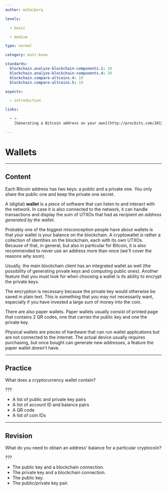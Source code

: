 ```yaml
---
author: mihaiberq

levels:

  - basic

  - medium

type: normal

category: must-know

standards:
  blockchain.analyze-blockchain-components.1: 20
  blockchain.analyze-blockchain-components.4: 20
  blockchain.compare-altcoins.4: 10
  blockchain.compare-altcoins.5: 10

aspects:

  - introduction

links:

  - >-
    [Generating a Bitcoin address on your own](http://procbits.com/2013/08/27/generating-a-bitcoin-address-with-javascript)

---
```

# Wallets

---
## Content

Each Bitcoin address has two keys: a public and a private one. You only share the public one and keep the private one secret.
 	            
A (digital) **wallet** is a piece of software that can listen to and interact with the network. In case it is also connected to the network, it can handle transactions and display the sum of UTXOs that had as recipient *an address generated by the wallet*.
             	
Probably one of the biggest misconception people have about wallets is that your wallet is your balance on the blockchain. A cryptowallet is rather a collection of identities on the blockchain, each with its own UTXOs. Because of that, in general, but also in particular for Bitcoin, it is also recommended to never use an address more than once (we'll cover the reasons why soon).
             	
Usually, the main blockchain client has an integrated wallet as well (the possibility of generating private keys and computing public ones). Another feature that you must look for when choosing a wallet is its ability to encrypt the private keys.
             	
The encryption is necessary because the private key would otherwise be saved in plain text. This is something that you may not necessarily want, especially if you have invested a large sum of money into the coin.
             	
There are also paper wallets. Paper wallets usually consist of printed page that contains 2 QR codes, one that carries the public key and one the private key.
                 
Physical wallets are pieces of hardware that can run wallet applications but are not connected to the internet. The actual device usually requires purchasing, but once bought can generate new addresses, a feature the paper wallet doesn't have.

---
## Practice

What does a cryptocurrency wallet contain?
             	
???
             	
* A list of public and private key pairs
* A list of account ID and balance pairs
* A QR code
* A list of coin IDs

---
## Revision

What do you need to obtain an address' balance for a particular cryptocoin?
             	
???
             	
* The public key and a blockchain connection.
* The private key and a blockchain connection.
* The public key.
* The public/private key pair.

